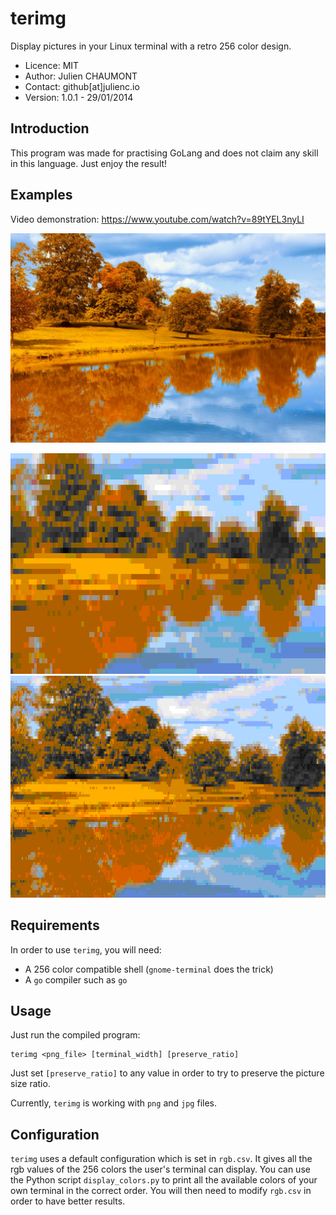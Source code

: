 terimg
======

Display pictures in your Linux terminal with a retro 256 color design.


* Licence: MIT
* Author:  Julien CHAUMONT
* Contact: github[at]julienc.io
* Version: 1.0.1 - 29/01/2014

Introduction
------------

This program was made for practising GoLang and does not claim any
skill in this language. Just enjoy the result!

Examples
--------

Video demonstration: https://www.youtube.com/watch?v=89tYEL3nyLI

![Original image](https://github.com/julienc91/terimg/raw/master/img/autumn.jpg)
 
![Screenshot 1](https://github.com/julienc91/terimg/raw/master/img/autumn_120.png "Screenshot (120px width")
![Screenshot 2](https://github.com/julienc91/terimg/raw/master/img/autumn_250.png "Screenshot (250px width")


Requirements
------------

In order to use `terimg`, you will need:

- A 256 color compatible shell (`gnome-terminal` does the trick)
- A `go` compiler such as `go`


Usage
-----

Just run the compiled program:

    terimg <png_file> [terminal_width] [preserve_ratio]

Just set `[preserve_ratio]` to any value in order to try to preserve
the picture size ratio.

Currently, `terimg` is working with `png` and `jpg` files.


Configuration
-------------

`terimg` uses a default configuration which is set in `rgb.csv`. It
gives all the rgb values of the 256 colors the user's terminal can
display. You can use the Python script `display_colors.py` to print
all the available colors of your own terminal in the correct order.
You will then need to modify `rgb.csv` in order to have better
results.

